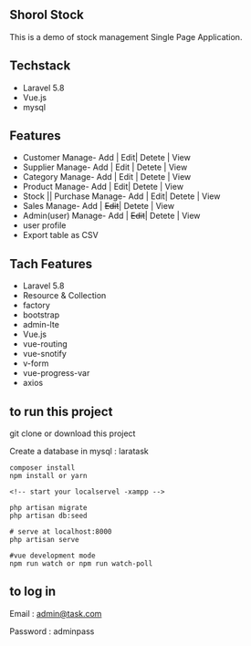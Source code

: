 ## Shorol Stock
This is a demo of stock management Single Page Application.

## Techstack
- Laravel 5.8
- Vue.js
- mysql

## Features
- Customer Manage- Add | Edit| Detete | View
- Supplier Manage- Add | Edit | Detete | View
- Category Manage- Add | Edit | Detete | View
- Product Manage- Add | Edit| Detete | View
- Stock || Purchase Manage- Add | Edit| Detete | View
- Sales Manage- Add | ~~Edit~~| Detete | View
- Admin(user) Manage- Add | ~~Edit~~| Detete | View
- user profile
- Export table as CSV

## Tach Features
- Laravel 5.8
- Resource & Collection
- factory
- bootstrap
- admin-lte
- Vue.js
- vue-routing
- vue-snotify
- v-form
- vue-progress-var
- axios

## to run this project
git clone or download this project

Create a database in mysql : laratask

```
composer install
npm install or yarn

<!-- start your localservel -xampp -->

php artisan migrate
php artisan db:seed

# serve at localhost:8000
php artisan serve

#vue development mode
npm run watch or npm run watch-poll

```

## to log in
Email : admin@task.com

Password : adminpass
